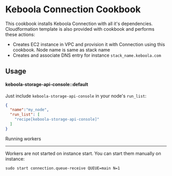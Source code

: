 Keboola Connection Cookbook
==============

This cookbook installs Keboola Connection with all it's dependencies.
Cloudformation template is also provided with cookbook and performs these actions:
 * Creates EC2 instance in VPC and provision it with Connection using this cookbook. Node name is same as stack name
 * Creates and associate DNS entry for instance `stack_name.keboola.com`


Usage
-----
#### keboola-storage-api-console::default

Just include `keboola-storage-api-console` in your node's `run_list`:

```json
{
  "name":"my_node",
  "run_list": [
    "recipe[keboola-storage-api-console]"
  ]
}
```

Running workers
_______________
Workers are not started on instance start. You can start them manually on instance:

```
sudo start connection.queue-receive QUEUE=main N=1
```